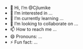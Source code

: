 - 👋 Hi, I’m @Cjlumike
- 👀 I’m interested in ...
- 🌱 I’m currently learning ...
- 💞️ I’m looking to collaborate on ...
- 📫 How to reach me ...
- 😄 Pronouns: ...
- ⚡ Fun fact: ...

<!---
Cjlumike/Cjlumike is a ✨ special ✨ repository because its `README.md` (this file) appears on your GitHub profile.
You can click the Preview link to take a look at your changes.
--->
